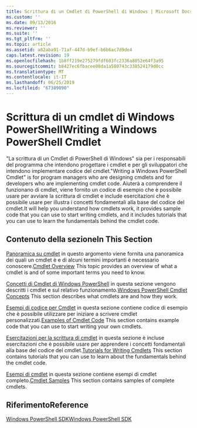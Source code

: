 ```yaml
---
title: Scrittura di un Cmdlet di PowerShell di Windows | Microsoft Docs
ms.custom: ''
ms.date: 09/13/2016
ms.reviewer: ''
ms.suite: ''
ms.tgt_pltfrm: ''
ms.topic: article
ms.assetid: a82aba91-71af-447d-b9ef-b6b6ac7d9de4
caps.latest.revision: 19
ms.openlocfilehash: 1b8ff219e275279fdf603fc2336a8052e64f3a95
ms.sourcegitcommit: b8427ec6fbacee08da1a580743c338524179d0cc
ms.translationtype: MT
ms.contentlocale: it-IT
ms.lasthandoff: 06/25/2019
ms.locfileid: "67389090"
---
```

# <a name="writing-a-windows-powershell-cmdlet"></a><span data-ttu-id="5ec5f-102">Scrittura di un cmdlet di Windows PowerShell</span><span class="sxs-lookup"><span data-stu-id="5ec5f-102">Writing a Windows PowerShell Cmdlet</span></span>

<span data-ttu-id="5ec5f-103">"La scrittura di un Cmdlet di PowerShell di Windows" sia per i responsabili del programma che intendono progettare i cmdlet e per gli sviluppatori che intendono implementare codice del cmdlet.</span><span class="sxs-lookup"><span data-stu-id="5ec5f-103">"Writing a Windows PowerShell Cmdlet" is for program managers who are designing cmdlets and for developers who are implementing cmdlet code.</span></span> <span data-ttu-id="5ec5f-104">Aiuterà a comprendere il funzionano di cmdlet, viene fornito un codice di esempio che è possibile usare per avviare la scrittura di cmdlet e include esercitazioni che è possibile usare per illustra i concetti fondamentali alla base del codice del cmdlet.</span><span class="sxs-lookup"><span data-stu-id="5ec5f-104">It will help you understand how cmdlets work, it provides sample code that you can use to start writing cmdlets, and it includes tutorials that you can use to learn the fundamentals behind the cmdlet code.</span></span>

## <a name="in-this-section"></a><span data-ttu-id="5ec5f-105">Contenuto della sezione</span><span class="sxs-lookup"><span data-stu-id="5ec5f-105">In This Section</span></span>

<span data-ttu-id="5ec5f-106">[Panoramica su cmdlet](./cmdlet-overview.md) in questo argomento viene fornita una panoramica dei quali un cmdlet è e di alcuni termini importanti è necessario conoscere.</span><span class="sxs-lookup"><span data-stu-id="5ec5f-106">[Cmdlet Overview](./cmdlet-overview.md) This topic provides an overview of what a cmdlet is and of some important terms you need to know.</span></span>

<span data-ttu-id="5ec5f-107">[Concetti di Cmdlet di Windows PowerShell](./windows-powershell-cmdlet-concepts.md) in questa sezione vengono descritti i cmdlet e sul relativo funzionamento.</span><span class="sxs-lookup"><span data-stu-id="5ec5f-107">[Windows PowerShell Cmdlet Concepts](./windows-powershell-cmdlet-concepts.md) This section describes what cmdlets are and how they work.</span></span>

<span data-ttu-id="5ec5f-108">[Esempi di codice per Cmdlet](./examples-of-cmdlet-code.md) in questa sezione contiene codice di esempio che è possibile utilizzare per iniziare a scrivere cmdlet personalizzati.</span><span class="sxs-lookup"><span data-stu-id="5ec5f-108">[Examples of Cmdlet Code](./examples-of-cmdlet-code.md) This section contains example code that you can use to start writing your own cmdlets.</span></span>

<span data-ttu-id="5ec5f-109">[Esercitazioni per la scrittura di cmdlet](./tutorials-for-writing-cmdlets.md) in questa sezione è incluse esercitazioni che è possibile usare per apprendere i concetti fondamentali alla base del codice del cmdlet.</span><span class="sxs-lookup"><span data-stu-id="5ec5f-109">[Tutorials for Writing Cmdlets](./tutorials-for-writing-cmdlets.md) This section contains tutorials that you can use to learn about the fundamentals behind the cmdlet code.</span></span>

<span data-ttu-id="5ec5f-110">[Esempi di cmdlet](./cmdlet-samples.md) in questa sezione contiene esempi di cmdlet completo.</span><span class="sxs-lookup"><span data-stu-id="5ec5f-110">[Cmdlet Samples](./cmdlet-samples.md) This section contains samples of complete cmdlets.</span></span>

## <a name="reference"></a><span data-ttu-id="5ec5f-111">Riferimento</span><span class="sxs-lookup"><span data-stu-id="5ec5f-111">Reference</span></span>

[<span data-ttu-id="5ec5f-112">Windows PowerShell SDK</span><span class="sxs-lookup"><span data-stu-id="5ec5f-112">Windows PowerShell SDK</span></span>](../windows-powershell-reference.md)
